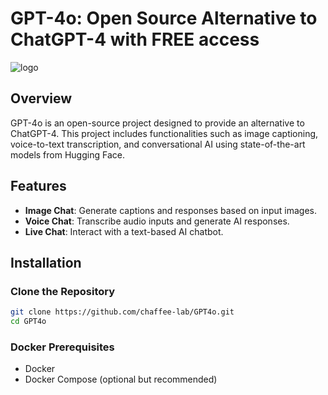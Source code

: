 # GPT-4o: Open Source Alternative to ChatGPT-4 with FREE access

![logo](logo.png)

## Overview

GPT-4o is an open-source project designed to provide an alternative to ChatGPT-4. This project includes functionalities such as image captioning, voice-to-text transcription, and conversational AI using state-of-the-art models from Hugging Face.

## Features

- **Image Chat**: Generate captions and responses based on input images.
- **Voice Chat**: Transcribe audio inputs and generate AI responses.
- **Live Chat**: Interact with a text-based AI chatbot.

## Installation

### Clone the Repository

```sh
git clone https://github.com/chaffee-lab/GPT4o.git
cd GPT4o
```

### Docker Prerequisites

- Docker
- Docker Compose (optional but recommended)